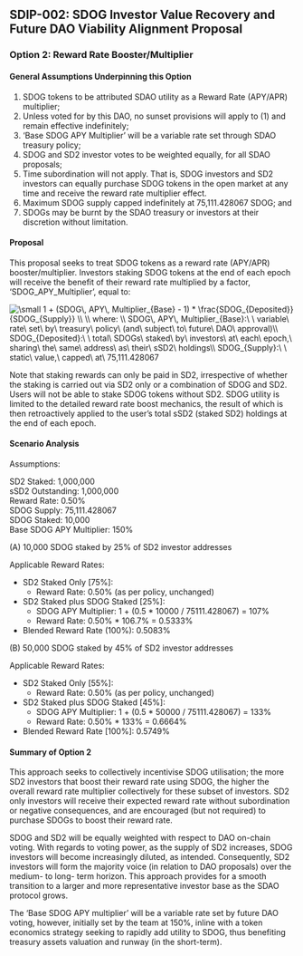 ## SDIP-002: SDOG Investor Value Recovery and Future DAO Viability Alignment Proposal

### Option 2: Reward Rate Booster/Multiplier

#### General Assumptions Underpinning this Option

1. SDOG tokens to be attributed SDAO utility as a Reward Rate (APY/APR) multiplier;
2. Unless voted for by this DAO, no sunset provisions will apply to (1) and remain effective indefinitely;
3. ‘Base SDOG APY Multiplier’ will be a variable rate set through SDAO treasury policy;
4. SDOG and SD2 investor votes to be weighted equally, for all SDAO proposals;
5. Time subordination will not apply. That is, SDOG investors and SD2 investors can equally purchase SDOG tokens in the open market at any time and receive the reward rate multiplier effect. 
6. Maximum SDOG supply capped indefinitely at 75,111.428067 SDOG; and 
7. SDOGs may be burnt by the SDAO treasury or investors at their discretion without limitation.

#### Proposal

This proposal seeks to treat SDOG tokens as a reward rate (APY/APR) booster/multiplier. Investors staking SDOG tokens at the end of each epoch will receive the benefit of their reward rate multiplied by a factor, ‘SDOG_APY_Multiplier’, equal to:


<img src="https://latex.codecogs.com/svg.latex?\small&space;1&space;&plus;&space;(SDOG\,&space;APY\,&space;Multiplier_{Base}&space;-&space;1)&space;*&space;\frac{SDOG_{Deposited}}{SDOG_{Supply}}&space;\\&space;\\&space;where:&space;\\&space;SDOG\,&space;APY\,&space;Multiplier_{Base}:\&space;\&space;variable\&space;rate\&space;set\&space;by\&space;treasury\&space;policy\&space;(and\&space;subject\&space;to\&space;future\&space;DAO\&space;approval)\\&space;SDOG_{Deposited}:\&space;\&space;total\&space;SDOGs\&space;staked\&space;by\&space;investors\&space;at\&space;each\&space;epoch,\&space;sharing\&space;the\&space;same\&space;address\&space;as\&space;their\&space;sSD2\&space;holdings\\&space;SDOG_{Supply}:\&space;\&space;static\&space;value,\&space;capped\&space;at\&space;75,111.428067" title="\small 1 + (SDOG\, APY\, Multiplier_{Base} - 1) * \frac{SDOG_{Deposited}}{SDOG_{Supply}} \\ \\ where: \\ SDOG\, APY\, Multiplier_{Base}:\ \ variable\ rate\ set\ by\ treasury\ policy\ (and\ subject\ to\ future\ DAO\ approval)\\ SDOG_{Deposited}:\ \ total\ SDOGs\ staked\ by\ investors\ at\ each\ epoch,\ sharing\ the\ same\ address\ as\ their\ sSD2\ holdings\\ SDOG_{Supply}:\ \ static\ value,\ capped\ at\ 75,111.428067" />


Note that staking rewards can only be paid in SD2, irrespective of whether the staking is carried out via SD2 only or a combination of SDOG and SD2. Users will not be able to stake SDOG tokens without SD2. SDOG utility is limited to the detailed reward rate boost mechanics, the result of which is then retroactively applied to the user’s total sSD2 (staked SD2) holdings at the end of each epoch.

#### Scenario Analysis

Assumptions:

SD2 Staked: 1,000,000  
sSD2 Outstanding: 1,000,000  
Reward Rate: 0.50%  
SDOG Supply: 75,111.428067  
SDOG Staked: 10,000  
Base SDOG APY Multiplier: 150%  

(A) 10,000 SDOG staked by 25% of SD2 investor addresses  

Applicable Reward Rates:
  - SD2 Staked Only [75%]: 
    - Reward Rate: 0.50% (as per policy, unchanged)
  - SD2 Staked plus SDOG Staked [25%]:
    - SDOG APY Multiplier: 1 + (0.5 * 10000 / 75111.428067) =  107%
    - Reward Rate: 0.50% * 106.7% = 0.5333%
  - Blended Reward Rate (100%): 0.5083%

(B) 50,000 SDOG staked by 45% of SD2 investor addresses  

Applicable Reward Rates:
  - SD2 Staked Only [55%]: 
    - Reward Rate: 0.50% (as per policy, unchanged)
  - SD2 Staked plus SDOG Staked [45%]:
    - SDOG APY Multiplier: 1 + (0.5 * 50000 / 75111.428067) =  133%
    - Reward Rate: 0.50% * 133% = 0.6664%
  - Blended Reward Rate [100%]: 0.5749%


#### Summary of Option 2

This approach seeks to collectively incentivise SDOG utilisation; the more SD2 investors that boost their reward rate using SDOG, the higher the overall reward rate multiplier collectively for these subset of investors. SD2 only investors will receive their expected reward rate without subordination or negative consequences, and are encouraged (but not required) to purchase SDOGs to boost their reward rate. 
 
SDOG and SD2 will be equally weighted with respect to DAO on-chain voting. With regards to voting power, as the supply of SD2 increases, SDOG investors will become increasingly diluted, as intended. Consequently, SD2 investors will form the majority voice (in relation to DAO proposals) over the medium- to long- term horizon. This approach provides for a smooth transition to a larger and more representative investor base as the SDAO protocol grows. 

The ‘Base SDOG APY multiplier’ will be a variable rate set by future DAO voting, however, initially set by the team at 150%, inline with a token economics strategy seeking to rapidly add utility to SDOG, thus benefiting treasury assets valuation and runway (in the short-term).
